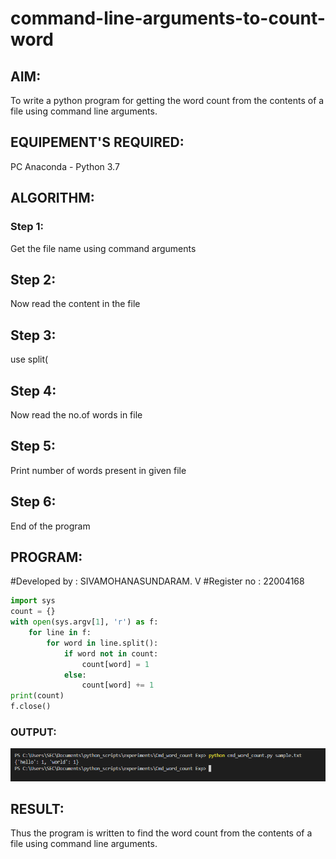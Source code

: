 # command-line-arguments-to-count-word
## AIM:
To write a python program for getting the word count from the contents of a file using command line arguments.
## EQUIPEMENT'S REQUIRED: 
PC
Anaconda - Python 3.7
## ALGORITHM: 
### Step 1:
Get the file name using command arguments

## Step 2:
Now read the content in the file

## Step 3:
use split(

## Step 4:
Now read the no.of words in file

## Step 5:
Print number of words present in given file

## Step 6:
End of the program

## PROGRAM:

#Developed by : SIVAMOHANASUNDARAM. V
#Register no : 22004168

~~~py
import sys
count = {}
with open(sys.argv[1], 'r') as f:
    for line in f:
        for word in line.split():
            if word not in count:
                count[word] = 1
            else:
                count[word] += 1
print(count)
f.close()
~~~


### OUTPUT:

![o](/output.png)


## RESULT:
Thus the program is written to find the word count from the contents of a file using command line arguments.
